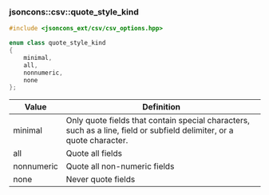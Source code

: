 ### jsoncons::csv::quote_style_kind

```c++
#include <jsoncons_ext/csv/csv_options.hpp>

enum class quote_style_kind
{
    minimal,
    all,
    nonnumeric,
    none
};
```

Value      |Definition
-----------|-----------
minimal    | Only quote fields that contain special characters, such as a line, field or subfield delimiter, or a quote character.
all        | Quote all fields
nonnumeric | Quote all non-numeric fields
none       | Never quote fields


